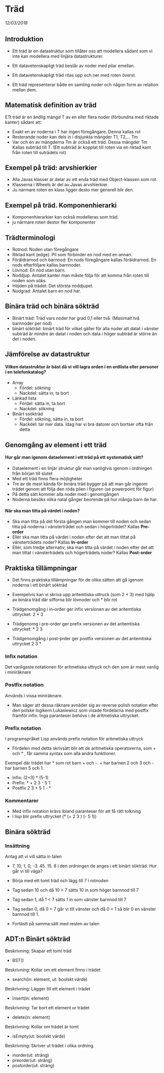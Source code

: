# Träd
###### 12/03/2018

## Introduktion
- Ett träd är en datastruktur som tillåter oss att modellera sådant som vi inte kan modellera med linjära datastrukturer.

- Ett datavetenskapligt träd består av noder med pilar emellan.

- Ett datavetenskapligt träd ritas upp och ner med roten överst.

- Ett träd representerar både en samling noder och någon form av relation mellan dem.


## Matematisk definition av träd

ETt träd är en ändlig mängd T av en eller flera noder (förbundna med riktade kanter) sådant att:

- Exakt en av noderna i T har ingen föregångare. Denna kallas rot
- Resterande noder kan dels in i disjunkta mängder T1, T2,... Tm
- Var och en av mängderna Tm är också ett träd. Dessa mängder Tm Kallas subträd till T. (Ett subträd är kopplat till roten via en riktad kant från roten till suträdets rot)

## Exempel på träd: arvshierkier
- Alla Javas klasser är delar av ett enda träd med Object-klassen som rot.
- Klasserna i Wheels är del av Javas arvshierkier
- Ju  närmare roten en klass ligger desto mer generell blir den.

## Exempel på träd. Komponenhierarki
- Komponenhierarkier kan också modelleras som träd.
- ju närmare roten destor fler komponenter

## Trädterminologi

- Rotnod: Noden utan föregångare
- Riktad kant (edge): Pil som förbinder en nod med en annan.
- Föräldrarnod och barnnod: En nods föregångare kallas föräldrarnod. En nods efterföljare kallas barnnoder.
- Lövnod: En nod utan barn.
- Noddjup: Antalet kanter man måste följa för att komma från roten till noden som söks.
- Höjden på trädet: Det största noddjupet.
- Nodgrad: Antalet barn en nod har.

## Binära träd och binära sökträd

- Binärt träd: Träd vars noder har grad 0,1 eller två. (Maximalt två barnnoder per nod)
- binärt sökträd: binärt träd för vilket gäller för alla noder att datat i vänster subträd är mindre än datat i noden och data i höger subträd är större än det i noden.

## Jämförelse av datastruktur
#### Vilken datastruktur är bäst då vi vill lagra orden i en ordlista eller personer i en telefonkatalog?
- Array
  - Fördel: sökning
  - Nackdel: sätta in, ta bort
- Länkad lista
  - Fördel: sätta in, ta bort
  - Nackdel: sökning
- Binärt ssökträd
  - Fördel: sökning, sätta in, ta bort
  - Nackdel: tar mer data. Idag har vi bra datorer och bortser ofta från detta

## Genomgång av element i ett träd
#### Hur går man igenom dataelement i ett träd på ett systematisk sätt?
- Dataelement i en linjär struktur går man vanligtvis igenom i ordningen från början till slutet
- Med ett träd finns flera möjligheter
- Tre av de mest kända för binära träd bygger på att man går ingeom trädet genom att följa den röda pilen i figuren (se powerpoint för figur)
- På detta sätt kommer alla noder med i genomgången
- Noderna besöks olika natal gånger beorende på hur många barn de har.

#### När ska man titta på värdet i noden?
- Ska man titta på det första gången man kommer till noden och sedan titta på noderna i vänsterträdet och sedan i högerträdet? Kallas __Pre-order__
- Eller ska man titta på värdet i noden efter det att man tittat på vänsterträdets noder? Kallas __In-order__
- Eller, som tredje alternativ, ska man titta på värdet i noden efter det att man tittat i vänsterträdets och högerträdets noder? Kallas __Post-order__

## Praktiska tillämpningar
- Det finns praktiska tillämpningar för de olika sätten att gå igenom noderna i ett binärt sökträd
- Exempelvis kan vi skriva upp aritemtiska uttruck (som 2 * 3) med hjälp av binära träd där sifforna blir lövnoder och * blir rot

- Trädgenomgång i in-order ger infix versionen av det aritemtiska uttrycket: 2 * 3
- Trädgenomg i pre-order ger prefix versionen av det aritemtiska uttrycket: * 2 3
- Trädgenomgång i post-prder ger postfix versionen av det aritemtiska uttrycket 2 3 *

### Infix notation
Det vanligaste notationen för aritmetiska uttryck och den som är mest vanlig i miniräknare
### Postfix notation
Används i vissa miniräknare.
- Man säger att dessa räknare avnäder sig av reverse polish notation efter den polske logikern Lukasiewicz som visade fördelarna med postfix framför infix. Inga paranteser behövs i de aritmetiska uttrycket.
### Prefix notation
I programspråket Lisp används prefix notation för aritmetiska uttryck
- Fördelen med detta skrivsätt blir att de aritmetiska operatorerna, som + och * , får samma syntax som alla andra funktioner.

Exempel där trädet har * som rot barn + och -. + har barnen 2 och 3 och - har barnen 5 och 1.
- Infix: (2+3) * (5-1)
- Prefix: * + 2 3 - 5 1
- Postfix 2 3 + 5 1 - *

### Kommentarer
- Med infix notation krävs ibland paranteser för att få rätt tolkning
- I lisp blir prefix uttrycket (* (+ 2 3 ) (- 5 1))


## Binära sökträd
### Insättning

Antag att vi vill sätta in talen
  - 7, 10, 1, 0, -3. 45. 15. 8
i den ordningen de anges i ett binärt sökträd. Hur går vi till väga?

- Börja med ett tomt träd och lägg till 7 i rotnoden
- Tag sedan 10 och då 10 > 7 sätts 10 in som höger barnnod till 7
- Tag sedan 1, då 1 < 7 sätts 1 in som vänster barnnod till 7
- Tag sedan 0, då 0 < 7 går vi till vänster och då 0 < 1 så blir 0 en vänster barnnod till 1.
- Fortästt på samma sätt med resten av talen


## ADT:n Binärt sökträd

Beskrivning: Skapar ett tomt träd
- BST()

Beskrivning: Kollar om ett element finns i trädet
- search(in: element, ut: boolskt värde)

Beskrivning: Lägger till ett element i trädet
- insert(in: element)

Beskrivning: Tar bort ett element ur trädet
- delete(in: element)

Beskrivning: Kollar om trädet är tomt
- isEmpty(ut: boolskt värde)

Beskrivning: Skriver ut trädet i olika ordning.
- inorder(ut: sträng)
- preorder(ut: sträng)
- postorder(ut: sträng)
